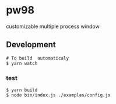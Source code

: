 # pw98

customizable multiple process window

## Development

```
# To build  automaticaly
$ yarn watch
```

### test

```
$ yarn build
$ node bin/index.js ./examples/config.js
```
